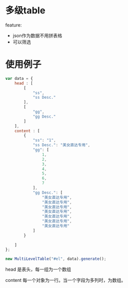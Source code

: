 
# 多级table

feature:
* json作为数据不用拼表格
* 可以筛选

# 使用例子

```javascript
var data = {
	head : [
		[
		    "ss",
		    "ss Desc."
		],
		[
		    "gg",
		    "gg Desc."
		]
	],
	content : [
		{
			"ss": "1",
			"ss Desc.": "美女直达专用",
			"gg": [
				1,
				2,
				3,
				4,
				5,
				6,
				7
			],
			"gg Desc.": [
				"美女直达专用",
				"美女直达专用",
				"美女直达专用",
				"美女直达专用",
				"美女直达专用",
				"美女直达专用",
				"美女直达专用"
			]
		}
	
	]
};

new MultiLevelTable("#el", data).generate();

```

head 是表头，每一组为一个数组

content 每一个对象为一行。当一个字段为多列时，为数组。


